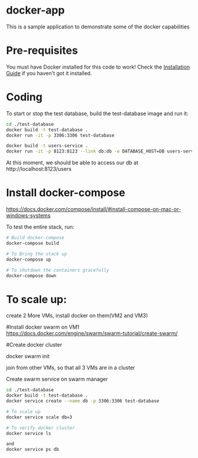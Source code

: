 # docker-app

This is a sample application to demonstrate some of the docker capabilities

# Pre-requisites

You must have Docker installed for this code to work! Check the [Installation Guide](https://docs.docker.com/engine/installation/) if you haven't got it installed.

# Coding

To start or stop the test database, build the test-database image and run it:

```bash
cd ./test-database
docker build -t test-database .
docker run -it -p 3306:3306 test-database
```

```bash
docker build -t users-service .
docker run -it -p 8123:8123 --link db:db -e DATABASE_HOST=DB users-service
```

At this moment, we should be able to access our db at http://localhost:8123/users 

# Install docker-compose
https://docs.docker.com/compose/install/#install-compose-on-mac-or-windows-systems


To test the entire stack, run:


```bash
# Build docker-compose
docker-compose build

# To Bring the stack up
docker-compose up

# To shutdown the containers gracefully
docker-compose down
```

# To scale up:
create 2 More VMs, install docker on them(VM2 and VM3)

#Install docker swarm on VM1
https://docs.docker.com/engine/swarm/swarm-tutorial/create-swarm/

#Create docker cluster

docker swarm init

join from other VMs, so that all 3 VMs are in a cluster

Create swarm service on swarm manager 

```bash
cd ./test-database
docker build -t test-database .
docker service create --name db -p 3306:3306 test-database 

# To scale up
docker service scale db=3 

# To verify docker cluster
docker service ls

and
docker service ps db
```
